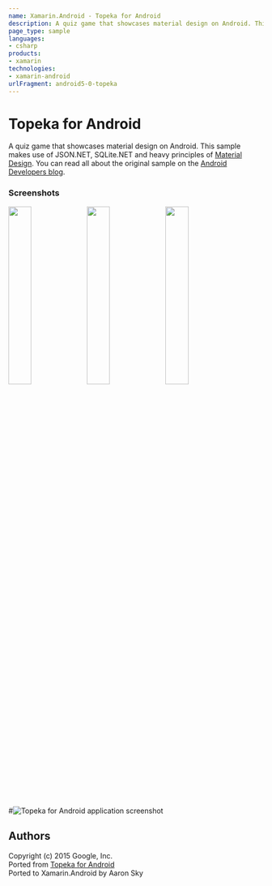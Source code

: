 ```yaml
---
name: Xamarin.Android - Topeka for Android
description: A quiz game that showcases material design on Android. This sample makes use of JSON.NET, SQLite.NET and heavy principles of Material Design. You...
page_type: sample
languages:
- csharp
products:
- xamarin
technologies:
- xamarin-android
urlFragment: android5-0-topeka
---
```

# Topeka for Android

A quiz game that showcases material design on Android. This sample makes use of JSON.NET, SQLite.NET and heavy principles of [Material Design](https://www.google.com/design/spec/material-design/introduction.html). You can read all about the original sample on the [Android Developers blog](http://android-developers.blogspot.co.uk/2015/06/more-material-design-with-topeka-for_16.html).

### Screenshots

<img src="Screenshots/Screenshot1.png" width="30%" /> 
<img src="Screenshots/Screenshot2.png" width="30%" /> 
<img src="Screenshots/Screenshot3.png" width="30%" /> 

#![Topeka for Android application screenshot](Screenshots/Screenshot1.png "Topeka for Android application screenshot")

## Authors

Copyright (c) 2015 Google, Inc.  
Ported from [Topeka for Android](https://github.com/googlesamples/android-topeka)  
Ported to Xamarin.Android by Aaron Sky  
